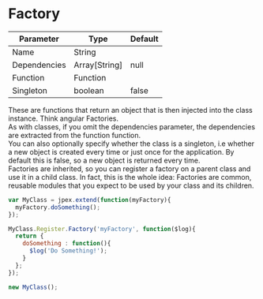 Factory
=======
| Parameter     | Type          | Default   |
|---------------|---------------|-----------|
| Name          | String        |           |
| Dependencies  | Array[String] | null      |
| Function      | Function      |           |
| Singleton     | boolean       | false     |

These are functions that return an object that is then injected into the class instance. Think angular Factories.  
As with classes, if you omit the dependencies parameter, the dependencies are extracted from the function function.  
You can also optionally specify whether the class is a singleton, i.e whether a new object is created every time or just once for the application. By default this is false, so a new object is returned every time.  
Factories are inherited, so you can register a factory on a parent class and use it in a child class. In fact, this is the whole idea: Factories are common, reusable modules that you expect to be used by your class and its children.
```javascript
var MyClass = jpex.extend(function(myFactory){
  myFactory.doSomething();
});

MyClass.Register.Factory('myFactory', function($log){
  return {
    doSomething : function(){
      $log('Do Something!');
    }
  };
});

new MyClass();
```
